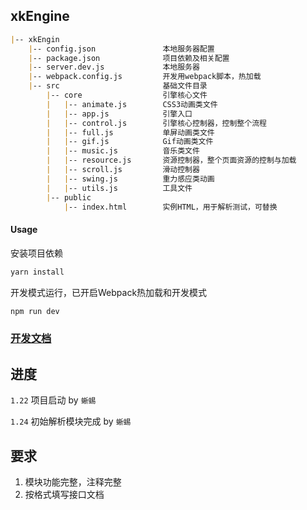 ## xkEngine

```markdown
|-- xkEngin
    |-- config.json               本地服务器配置
    |-- package.json              项目依赖及相关配置
    |-- server.dev.js             本地服务器
    |-- webpack.config.js         开发用webpack脚本，热加载
    |-- src                       基础文件目录
        |-- core                  引擎核心文件
        |   |-- animate.js        CSS3动画类文件
        |   |-- app.js            引擎入口
        |   |-- control.js        引擎核心控制器，控制整个流程
        |   |-- full.js           单屏动画类文件
        |   |-- gif.js            Gif动画类文件
        |   |-- music.js          音乐类文件
        |   |-- resource.js       资源控制器，整个页面资源的控制与加载
        |   |-- scroll.js         滑动控制器
        |   |-- swing.js          重力感应类动画
        |   |-- utils.js          工具文件
        |-- public
            |-- index.html        实例HTML，用于解析测试，可替换

```



#### Usage

安装项目依赖

```cmd
yarn install
```

开发模式运行，已开启Webpack热加载和开发模式

```javascript
npm run dev
```



### [开发文档](./doc/index.md)



## 进度

`1.22` 项目启动 by `蜥蜴`

`1.24` 初始解析模块完成 by `蜥蜴`



## 要求

1. 模块功能完整，注释完整
2. 按格式填写接口文档